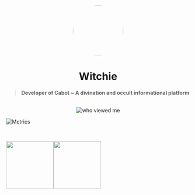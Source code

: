 <div align='center'>
  <div align='center'>
    <img
      src='https://cdn.discordapp.com/attachments/882071853458391110/894293295499477063/witchie_member.png'
      style='border-radius: 50%;'
      width='138'
      height='138'
    />
  </div>
  <h1>Witchie</h1>
  <blockquote><strong>Developer of Cabot ~ A divination and occult informational platform</strong></blockquote>

  <br />

  <img alt="who viewed me" src="https://komarev.com/ghpvc/?username=WitchieXCabot" />
</div>


![Metrics](https://metrics.lecoq.io/WitchieXCabot?template=classic&isocalendar=1&introduction=1&languages=1&lines=1&activity=1&achievements=1&repositories=1&repositories=100&repositories.batch=100&repositories.forks=false&repositories.affiliations=owner&isocalendar.duration=half-year&languages.limit=8&languages.sections=most-used&languages.colors=github&languages.threshold=0%25&languages.indepth=false&languages.categories=markup%2C%20programming&languages.recent.categories=markup%2C%20programming&languages.recent.load=300&languages.recent.days=14&introduction.title=true&activity.limit=5&activity.load=300&activity.days=14&activity.filter=all&activity.visibility=all&activity.timestamps=false&achievements.threshold=C&achievements.secrets=true&achievements.display=detailed&achievements.limit=0&config.timezone=America%2FLos_Angeles)



<br/>

<img align="" height='130px' src="https://github-readme-stats.vercel.app/api?username=WitchieXCabot&hide_title=true&show_icons=true&include_all_commits=true&line_height=21&bg_color=0,EC6C6C,FFD479,FFFC79,73FA79&theme=graywhite" /><img align="" height='130px' src="https://github-readme-stats.vercel.app/api/top-langs/?username=WitchieXCabot&hide_title=true&layout=compact&bg_color=0,73FA79,73FDFF,7A81FF&theme=graywhite" />

<br/>




<!---
WitchieXCabot/WitchieXCabot is a ✨ special ✨ repository because its `README.md` (this file) appears on your GitHub profile.
You can click the Preview link to take a look at your changes.
--->
